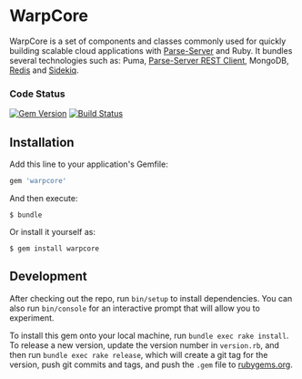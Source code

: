# WarpCore

WarpCore is a set of components and classes commonly used for quickly building scalable cloud applications with [Parse-Server](https://github.com/adelevie/parse-ruby-client) and Ruby. It bundles several technologies such as: Puma, [Parse-Server REST Client](https://github.com/modernistik/parse-stack), MongoDB, [Redis](https://github.com/redis/redis-rb) and [Sidekiq](https://github.com/mperham/sidekiq).

### Code Status
[![Gem Version](https://badge.fury.io/rb/warpcore.svg)](https://badge.fury.io/rb/warpcore)
[![Build Status](https://travis-ci.org/modernistik/warpcore.svg?branch=master)](https://travis-ci.org/modernistik/warpcore)

## Installation

Add this line to your application's Gemfile:

```ruby
gem 'warpcore'
```

And then execute:

    $ bundle

Or install it yourself as:

    $ gem install warpcore

## Development

After checking out the repo, run `bin/setup` to install dependencies. You can also run `bin/console` for an interactive prompt that will allow you to experiment.

To install this gem onto your local machine, run `bundle exec rake install`. To release a new version, update the version number in `version.rb`, and then run `bundle exec rake release`, which will create a git tag for the version, push git commits and tags, and push the `.gem` file to [rubygems.org](https://rubygems.org).
